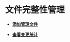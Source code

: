 # 文件完整性管理<a name="hss_01_0039"></a>

-   **[添加管理文件](添加管理文件.md)**  

-   **[查看变更统计](查看变更统计.md)**  


